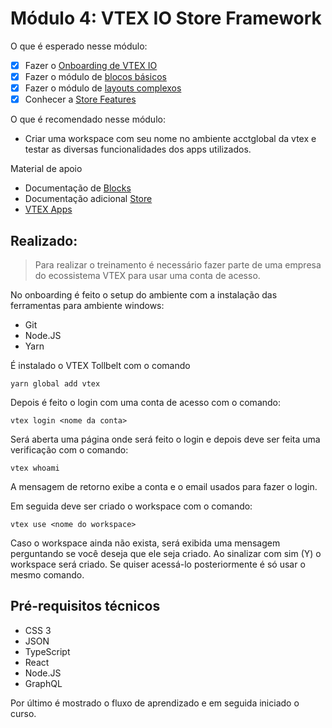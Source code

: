 # **Módulo 4: VTEX IO Store Framework**
O que é esperado nesse módulo:
- [x] Fazer o [Onboarding de VTEX IO](https://learn.vtex.com/page/onboarding-lang-pt)
- [x] Fazer o módulo de [blocos básicos](https://learn.vtex.com/docs/course-basic-blocks-lang-pt)
- [x] Fazer o módulo de [layouts complexos](https://learn.vtex.com/docs/course-layout-blocks-lang-pt)
- [x] Conhecer a [Store Features](https://vtex.io/store-features)

O que é recomendado nesse módulo:
- Criar uma workspace com seu nome no ambiente acctglobal da vtex e testar as diversas funcionalidades dos apps utilizados.

Material de apoio
- Documentação de [Blocks](https://github.com/vtex-apps/store/blob/master/BLOCKS.md)
- Documentação adicional [Store](https://github.com/vtex-apps/store)
- [VTEX Apps](https://github.com/vtex-apps)

## **Realizado**:

> Para realizar o treinamento é necessário fazer parte de uma empresa do ecossistema VTEX para usar uma conta de acesso.

No onboarding é feito o setup do ambiente com a instalação das ferramentas para ambiente windows:
- Git
- Node.JS
- Yarn

É instalado o VTEX Tollbelt com o comando

`yarn global add vtex`

Depois é feito o login com uma conta de acesso com o comando:

`vtex login <nome da conta>`

Será aberta uma página onde será feito o login e depois deve ser feita uma verificação com o comando:

`vtex whoami`

A mensagem de retorno exibe a conta e o email usados para fazer o login.

Em seguida deve ser criado o workspace com o comando:

`vtex use <nome do workspace>`

Caso o workspace ainda não exista, será exibida uma mensagem perguntando se você deseja que ele seja criado. Ao sinalizar com sim (Y) o workspace será criado. Se quiser acessá-lo posteriormente é só usar o mesmo comando.

## **Pré-requisitos técnicos**
- CSS 3
- JSON
- TypeScript
- React
- Node.JS
- GraphQL

Por último é mostrado o fluxo de aprendizado e em seguida iniciado o curso.